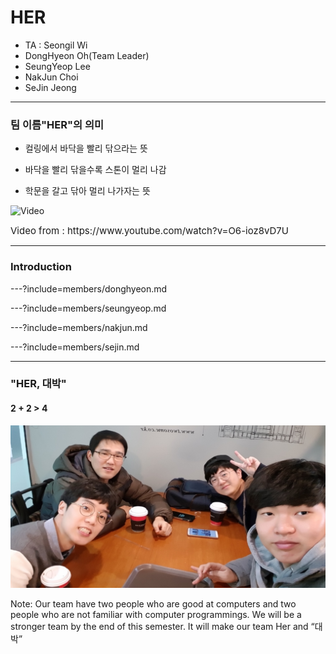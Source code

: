 # HER

- TA : Seongil Wi
- DongHyeon Oh(Team Leader)
- SeungYeop Lee
- NakJun Choi
- SeJin Jeong

---

### 팀 이름"HER"의 의미

- 컬링에서 바닥을 빨리 닦으라는 뜻

- 바닥을 빨리 닦을수록 스톤이 멀리 나감

- 학문을 갈고 닦아 멀리 나가자는 뜻

![Video](https://www.youtube.com/embed/v5TWdg_MSjw)

<div style="font-size:15px;">
Video from : https://www.youtube.com/watch?v=O6-ioz8vD7U
</div>

---

### Introduction

---?include=members/donghyeon.md

---?include=members/seungyeop.md

---?include=members/nakjun.md

---?include=members/sejin.md

---

### "HER, 대박"
#### 2 + 2 > 4
![TEAM_PICTURE](images/team_picture.jpg)

Note:
Our team have two people who are good at computers and two people who are not familiar with computer programmings.
We will be a stronger team by the end of this semester. It will make our team Her and “대박”

